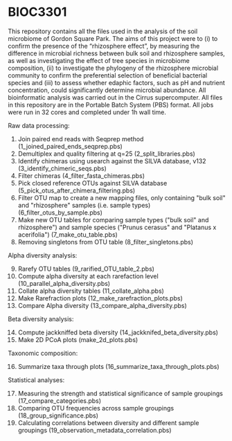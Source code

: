 # BIOC3301

This repository contains all the files used in the analysis of the soil microbiome of Gordon Square Park. The aims of this project were to (i) to confirm the presence of the “rhizosphere effect”, by measuring the difference in microbial richness between bulk soil and rhizosphere samples, as well as investigating the effect of tree species in microbiome composition, (ii) to investigate the phylogeny of the rhizosphere microbial community to confirm the preferential selection of beneficial bacterial species and (iii) to assess whether edaphic factors, such as pH and nutrient concentration, could significantly determine microbial abundance.
All bioinformatic analysis was carried out in the Cirrus supercomputer. All files in this repository are in the Portable Batch System (PBS) format. All jobs were run in 32 cores and completed under 1h wall time.

Raw data processing:

1. Join paired end reads with Seqprep method (1_joined_paired_ends_seqprep.pbs)
2. Demultiplex and quality filtering at q=25 (2_split_libraries.pbs)
3. Identify chimeras using usearch against the SILVA database, v132 (3_identify_chimeric_seqs.pbs)
4. Filter chimeras (4_filter_fasta_chimeras.pbs)
5. Pick closed reference OTUs against SILVA database (5_pick_otus_after_chimera_filtering.pbs)
6. Filter OTU map to create a new mapping files, only containing "bulk soil" and "rhizosphere" samples (i.e. sample types) (6_filter_otus_by_sample.pbs) 
7. Make new OTU tables for comparing sample types ("bulk soil" and rhizosphere") and sample species ("Prunus cerasus" and "Platanus x acerifolia") (7_make_otu_table.pbs)
8. Removing singletons from OTU table (8_filter_singletons.pbs)

Alpha diversity analysis:

9. Rarefy OTU tables (9_rarified_OTU_table_2.pbs)
10. Compute alpha diversity at each rarefaction level (10_parallel_alpha_diversity.pbs)
11. Collate alpha diversity tables (11_collate_alpha.pbs)
12. Make Rarefraction plots (12_make_rarefraction_plots.pbs)
13. Compare Alpha diversity (13_compare_alpha_diversity.pbs)

Beta diversity analysis:

14. Compute jackkniffed beta diversity (14_jackknifed_beta_diversity.pbs)
15. Make 2D PCoA plots (make_2d_plots.pbs)

Taxonomic composition:

16. Summarize taxa through plots (16_summarize_taxa_through_plots.pbs)

Statistical analyses:

17. Measuring the strength and statistical significance of sample groupings (17_compare_categories.pbs)
18. Comparing OTU frequencies across sample groupings (18_group_significance.pbs)
19. Calculating correlations between diversity and different sample groupings (19_observation_metadata_correlation.pbs)
